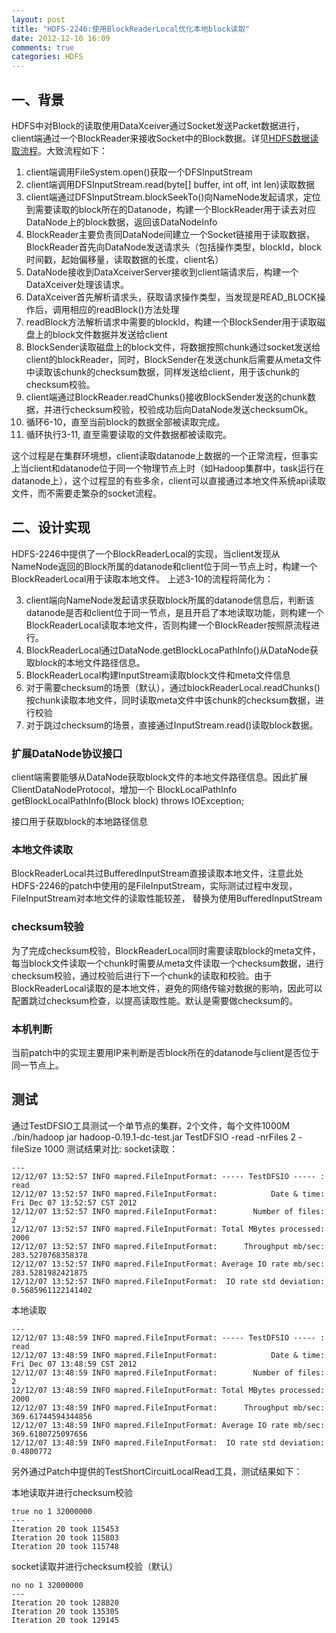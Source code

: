 ```yaml
---
layout: post
title: "HDFS-2246:使用BlockReaderLocal优化本地block读取"
date: 2012-12-10 16:09
comments: true
categories: HDFS
---
```


## 一、背景
HDFS中对Block的读取使用DataXceiver通过Socket发送Packet数据进行，client端通过一个BlockReader来接收Socket中的Block数据。详见[HDFS数据读取流程]()。大致流程如下：

1. client端调用FileSystem.open()获取一个DFSInputStream
2. client端调用DFSInputStream.read(byte[] buffer, int off, int len)读取数据
3. client端通过DFSInputStream.blockSeekTo()向NameNode发起请求，定位到需要读取的block所在的Datanode，构建一个BlockReader用于读去对应DataNode上的block数据，返回该DataNodeInfo
4. BlockReader主要负责同DataNode间建立一个Socket链接用于读取数据，BlockReader首先向DataNode发送请求头（包括操作类型，blockId，block时间戳，起始偏移量，读取数据的长度，client名）
6. DataNode接收到DataXceiverServer接收到client端请求后，构建一个DataXceiver处理该请求。
7. DataXceiver首先解析请求头，获取请求操作类型，当发现是READ_BLOCK操作后，调用相应的readBlock()方法处理
8. readBlock方法解析请求中需要的blockId，构建一个BlockSender用于读取磁盘上的block文件数据并发送给client
9. BlockSender读取磁盘上的block文件，将数据按照chunk通过socket发送给client的blockReader，同时，BlockSender在发送chunk后需要从meta文件中读取该chunk的checksum数据，同样发送给client，用于该chunk的checksum校验。
10. client端通过BlockReader.readChunks()接收BlockSender发送的chunk数据，并进行checksum校验，校验成功后向DataNode发送checksumOk。
11. 循环6-10，直至当前block的数据全部被读取完成。
12. 循环执行3-11, 直至需要读取的文件数据都被读取完。

这个过程是在集群环境想，client读取datanode上数据的一个正常流程，但事实上当client和datanode位于同一个物理节点上时（如Hadoop集群中，task运行在datanode上），这个过程显的有些多余，client可以直接通过本地文件系统api读取文件，而不需要走繁杂的socket流程。

## 二、设计实现

HDFS-2246中提供了一个BlockReaderLocal的实现，当client发现从NameNode返回的Block所属的datanode和client位于同一节点上时，构建一个BlockReaderLocal用于读取本地文件。
上述3-10的流程将简化为：

3. client端向NameNode发起请求获取block所属的datanode信息后，判断该datanode是否和client位于同一节点，是且开启了本地读取功能，则构建一个BlockReaderLocal读取本地文件，否则构建一个BlockReader按照原流程进行。
4. BlockReaderLocal通过DataNode.getBlockLocaPathInfo()从DataNode获取block的本地文件路径信息。
5. BlockReaderLocal构建InputStream读取block文件和meta文件信息
6. 对于需要checksum的场景（默认），通过blockReaderLocal.readChunks()按chunk读取本地文件，同时读取meta文件中该chunk的checksum数据，进行校验
7. 对于跳过checksum的场景，直接通过InputStream.read()读取block数据。

### 扩展DataNode协议接口

client端需要能够从DataNode获取block文件的本地文件路径信息。因此扩展ClientDataNodeProtocol，增加一个
	BlockLocalPathInfo getBlockLocalPathInfo(Block block) throws IOException;
	
接口用于获取block的本地路径信息

### 本地文件读取

BlockReaderLocal共过BufferedInputStream直接读取本地文件，注意此处HDFS-2246的patch中使用的是FileInputStream，实际测试过程中发现，FileInputStream对本地文件的读取性能较差， 替换为使用BufferedInputStream

### checksum较验

为了完成checksum校验，BlockReaderLocal同时需要读取block的meta文件，每当block文件读取一个chunk时需要从meta文件读取一个checksum数据，进行checksum校验，通过校验后进行下一个chunk的读取和校验。由于BlockReaderLocal读取的是本地文件，避免的网络传输对数据的影响，因此可以配置跳过checksum检查，以提高读取性能。默认是需要做checksum的。

### 本机判断

当前patch中的实现主要用IP来判断是否block所在的datanode与client是否位于同一节点上。

## 测试

通过TestDFSIO工具测试一个单节点的集群，2个文件，每个文件1000M
./bin/hadoop jar hadoop-0.19.1-dc-test.jar TestDFSIO -read -nrFiles 2 -fileSize 1000
测试结果对比:
socket读取：

	---
	12/12/07 13:52:57 INFO mapred.FileInputFormat: ----- TestDFSIO ----- : read
	12/12/07 13:52:57 INFO mapred.FileInputFormat:            Date & time: Fri Dec 07 13:52:57 CST 2012
	12/12/07 13:52:57 INFO mapred.FileInputFormat:        Number of files: 2
	12/12/07 13:52:57 INFO mapred.FileInputFormat: Total MBytes processed: 2000
	12/12/07 13:52:57 INFO mapred.FileInputFormat:      Throughput mb/sec: 283.5270768358378
	12/12/07 13:52:57 INFO mapred.FileInputFormat: Average IO rate mb/sec: 283.5281982421875
	12/12/07 13:52:57 INFO mapred.FileInputFormat:  IO rate std deviation: 0.5685961122141402

本地读取

	---
	12/12/07 13:48:59 INFO mapred.FileInputFormat: ----- TestDFSIO ----- : read
	12/12/07 13:48:59 INFO mapred.FileInputFormat:            Date & time: Fri Dec 07 13:48:59 CST 2012
	12/12/07 13:48:59 INFO mapred.FileInputFormat:        Number of files: 2
	12/12/07 13:48:59 INFO mapred.FileInputFormat: Total MBytes processed: 2000
	12/12/07 13:48:59 INFO mapred.FileInputFormat:      Throughput mb/sec: 369.61744594344856
	12/12/07 13:48:59 INFO mapred.FileInputFormat: Average IO rate mb/sec: 369.6180725097656
	12/12/07 13:48:59 INFO mapred.FileInputFormat:  IO rate std deviation: 0.4800772

另外通过Patch中提供的TestShortCircuitLocalRead工具，测试结果如下：

本地读取并进行checksum校验

	true no 1 32000000
	---
	Iteration 20 took 115453
	Iteration 20 took 115803
	Iteration 20 took 115748

socket读取并进行checksum校验（默认）

	no no 1 32000000
	---
	Iteration 20 took 128820
	Iteration 20 took 135305
	Iteration 20 took 129145
